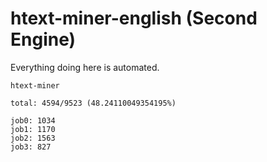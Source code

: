 # htext-miner-english (Second Engine)

Everything doing here is automated.

```
htext-miner

total: 4594/9523 (48.24110049354195%)

job0: 1034
job1: 1170
job2: 1563
job3: 827
```